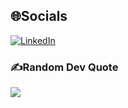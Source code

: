 
## 🌐Socials
 [![LinkedIn](https://img.shields.io/badge/LinkedIn-%230077B5.svg?logo=linkedin&logoColor=white)](https://www.linkedin.com/in/%C4%91%E1%BA%A1i-d%C5%A9ng-490130243/) 

### ✍️Random Dev Quote
![](https://quotes-github-readme.vercel.app/api?type=horizontal&theme=radical)

